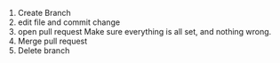 1. Create Branch
2. edit file and commit change
3. open pull request
      Make sure everything is all set, and nothing wrong.
4. Merge pull request
5. Delete branch

